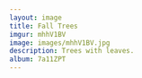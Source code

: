 ```yaml
---
layout: image
title: Fall Trees
imgur: mhhV1BV
image: images/mhhV1BV.jpg
description: Trees with leaves.
album: 7a11ZPT
---
```


